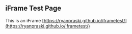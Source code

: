 ## iFrame Test Page

<script>alert("hi ryan");try{parent.postMessage('iframeFormSubmit', 'http://www.ryanpraski.com');}catch(e) {window.console && window.console.log(e);} </script>

This is an iFrame  [https://ryanpraski.github.io/iframetest/](https://ryanpraski.github.io/iframetest/)
